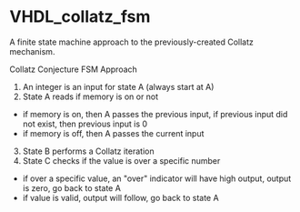# VHDL_collatz_fsm
A finite state machine approach to the previously-created Collatz mechanism.

Collatz Conjecture FSM Approach

1. An integer is an input for state A (always start at A)
2. State A reads if memory is on or not
 - if memory is on, then A passes the previous input, if previous input did not exist, then previous input is 0
 - if memory is off, then A passes the current input
3. State B performs a Collatz iteration
4. State C checks if the value is over a specific number
- if over a specific value, an "over" indicator will have high output, output is zero, go back to state A
 - if value is valid, output will follow, go back to state A
